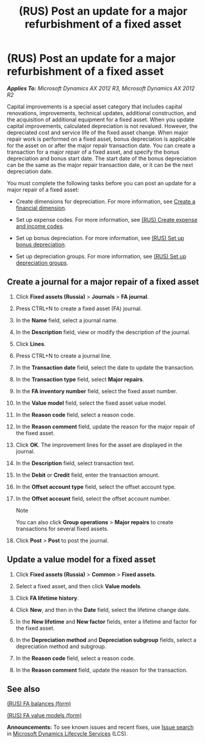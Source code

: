 ﻿---
title: (RUS) Post an update for a major refurbishment of a fixed asset
TOCTitle: (RUS) Post an update for a major refurbishment of a fixed asset
ms:assetid: f7b986da-0b64-48c3-bd3e-2e8cf05d4a04
ms:mtpsurl: https://technet.microsoft.com/en-us/library/JJ923614(v=AX.60)
ms:contentKeyID: 52075455
ms.date: 04/18/2014
mtps_version: v=AX.60
f1_keywords:
- repair
- update
- fixed asset
- fixed asset repair
---

# (RUS) Post an update for a major refurbishment of a fixed asset 


_**Applies To:** Microsoft Dynamics AX 2012 R3, Microsoft Dynamics AX 2012 R2_

Capital improvements is a special asset category that includes capital renovations, improvements, technical updates, additional construction, and the acquisition of additional equipment for a fixed asset. When you update capital improvements, calculated depreciation is not revalued. However, the depreciated cost and service life of the fixed asset change. When major repair work is performed on a fixed asset, bonus depreciation is applicable for the asset on or after the major repair transaction date. You can create a transaction for a major repair of a fixed asset, and specify the bonus depreciation and bonus start date. The start date of the bonus depreciation can be the same as the major repair transaction date, or it can be the next depreciation date.

You must complete the following tasks before you can post an update for a major repair of a fixed asset:

  - Create dimensions for depreciation. For more information, see [Create a financial dimension](create-a-financial-dimension.md).

  - Set up expense codes. For more information, see [(RUS) Create expense and income codes](rus-create-expense-and-income-codes.md).

  - Set up bonus depreciation. For more information, see [(RUS) Set up bonus depreciation](rus-set-up-bonus-depreciation.md).

  - Set up depreciation groups. For more information, see [(RUS) Set up depreciation groups](rus-set-up-depreciation-groups.md).

## Create a journal for a major repair of a fixed asset

1.  Click **Fixed assets (Russia)** \> **Journals** \> **FA journal**.

2.  Press CTRL+N to create a fixed asset (FA) journal.

3.  In the **Name** field, select a journal name.

4.  In the **Description** field, view or modify the description of the journal.

5.  Click **Lines**.

6.  Press CTRL+N to create a journal line.

7.  In the **Transaction date** field, select the date to update the transaction.

8.  In the **Transaction type** field, select **Major repairs**.

9.  In the **FA inventory number** field, select the fixed asset number.

10. In the **Value model** field, select the fixed asset value model.

11. In the **Reason code** field, select a reason code.

12. In the **Reason comment** field, update the reason for the major repair of the fixed asset.

13. Click **OK**. The improvement lines for the asset are displayed in the journal.

14. In the **Description** field, select transaction text.

15. In the **Debit** or **Credit** field, enter the transaction amount.

16. In the **Offset account type** field, select the offset account type.

17. In the **Offset account** field, select the offset account number.
    

    > [!NOTE]
    > <P>You can also click <STRONG>Group operations</STRONG> &gt; <STRONG>Major repairs</STRONG> to create transactions for several fixed assets.</P>



18. Click **Post** \> **Post** to post the journal.

## Update a value model for a fixed asset

1.  Click **Fixed assets (Russia)** \> **Common** \> **Fixed assets**.

2.  Select a fixed asset, and then click **Value models**.

3.  Click **FA lifetime history**.

4.  Click **New**, and then in the **Date** field, select the lifetime change date.

5.  In the **New lifetime** and **New factor** fields, enter a lifetime and factor for the fixed asset.

6.  In the **Depreciation method** and **Depreciation subgroup** fields, select a depreciation method and subgroup.

7.  In the **Reason code** field, select a reason code.

8.  In the **Reason comment** field, update the reason for the transaction.

## See also

[(RUS) FA balances (form)](https://technet.microsoft.com/en-us/library/jj711559\(v=ax.60\))

[(RUS) FA value models (form)](https://technet.microsoft.com/en-us/library/jj856113\(v=ax.60\))

  
**Announcements:** To see known issues and recent fixes, use [Issue search](http://go.microsoft.com/fwlink/?linkid=389258) in [Microsoft Dynamics Lifecycle Services](http://go.microsoft.com/fwlink/?linkid=306505) (LCS).

